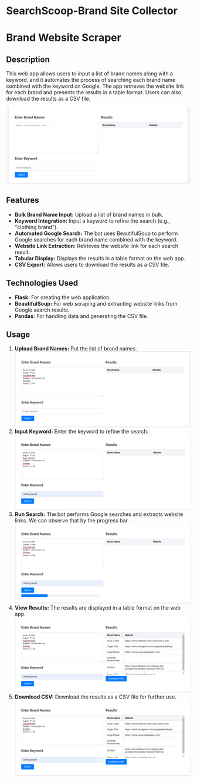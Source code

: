 # SearchScoop-Brand Site Collector

# Brand Website Scraper

## Description

This web app allows users to input a list of brand names along with a keyword, and it automates the process of searching each brand name combined with the keyword on Google. The app retrieves the website link for each brand and presents the results in a table format. Users can also download the results as a CSV file.

![benchmark](https://github.com/MorshedulHoque/SearchScoop-Brand-site-collector/blob/main/images/Screenshot_1.png)

## Features

- **Bulk Brand Name Input:** Upload a list of brand names in bulk.
- **Keyword Integration:** Input a keyword to refine the search (e.g., "clothing brand").
- **Automated Google Search:** The bot uses BeautifulSoup to perform Google searches for each brand name combined with the keyword.
- **Website Link Extraction:** Retrieves the website link for each search result.
- **Tabular Display:** Displays the results in a table format on the web app.
- **CSV Export:** Allows users to download the results as a CSV file.

## Technologies Used

- **Flask:** For creating the web application.
- **BeautifulSoup:** For web scraping and extracting website links from Google search results.
- **Pandas:** For handling data and generating the CSV file.

## Usage

1. **Upload Brand Names:** Put the list of brand names.
   ![benchmark](https://github.com/MorshedulHoque/SearchScoop-Brand-site-collector/blob/main/images/Screenshot_2.png)
2. **Input Keyword:** Enter the keyword to refine the search.
   ![benchmark](https://github.com/MorshedulHoque/SearchScoop-Brand-site-collector/blob/main/images/Screenshot_3.png)
3. **Run Search:** The bot performs Google searches and extracts website links. We can observe that by the progress bar.
   ![benchmark](https://github.com/MorshedulHoque/SearchScoop-Brand-site-collector/blob/main/images/Screenshot_4.png)
4. **View Results:** The results are displayed in a table format on the web app.
   ![benchmark](https://github.com/MorshedulHoque/SearchScoop-Brand-site-collector/blob/main/images/Screenshot_5.png)
5. **Download CSV:** Download the results as a CSV file for further use.
   ![benchmark](https://github.com/MorshedulHoque/SearchScoop-Brand-site-collector/blob/main/images/Screenshot_5.png)


